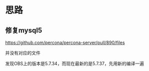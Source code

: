 
# 思路

## 修复mysql5

https://github.com/percona/percona-server/pull/890/files

并没有对应的文件

发现OBS上的版本是5.7.34，而现在最新的是5.7.37，先用新的编译一遍
